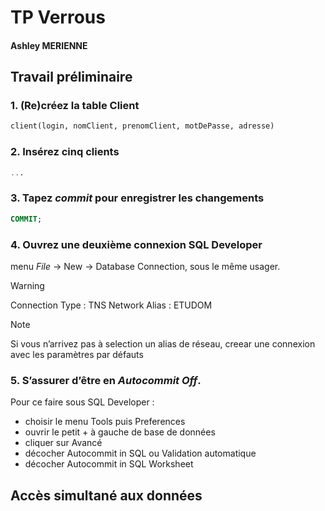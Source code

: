 # TP Verrous

#### Ashley MERIENNE

## Travail préliminaire

### 1. (Re)créez la table Client

```sql
client(login, nomClient, prenomClient, motDePasse, adresse)
```

### 2. Insérez cinq clients

```sql
...
```

### 3. Tapez *commit* pour enregistrer les changements

```sql
COMMIT;
```

### 4. Ouvrez une deuxième connexion SQL Developer

menu *File* -> New -> Database Connection, sous le même usager.

> [!WARNING]
> Connection Type : TNS
> Network Alias : ETUDOM

> [!NOTE] 
> Si vous n’arrivez pas à selection un alias de réseau, creear une connexion avec les paramètres par défauts

### 5. S’assurer d’être en *Autocommit Off*.

Pour ce faire sous SQL Developer :
- choisir le menu Tools puis Preferences
- ouvrir le petit + à gauche de base de données
- cliquer sur Avancé
- décocher Autocommit in SQL ou Validation automatique
- décocher Autocommit in SQL Worksheet

## Accès simultané aux données

